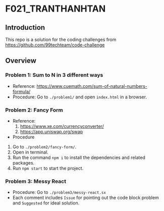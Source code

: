 # F021_TRANTHANHTAN

## Introduction

This repo is a solution for the coding challenges from https://github.com/99techteam/code-challenge

## Overview

### Problem 1: Sum to N in 3 different ways

- Reference: https://www.cuemath.com/sum-of-natural-numbers-formula/
- Procedure: Go to `./problem1/` and open `index.html` in a browser.

### Problem 2: Fancy Form

- Reference:
  1. https://www.xe.com/currencyconverter/
  2. https://app.uniswap.org/swap
- Procedure

1. Go to `./problem2/fancy-form/`.
2. Open in terminal.
3. Run the command `npm i` to install the dependencies and related packages.
4. Run `npm start` to start the project.

### Problem 3: Messy React

- Procedure: Go to `./problem3/messy-react.sx`
- Each comment includes `Issue` for pointing out the code block problem and `Suggested` for ideal solution.
